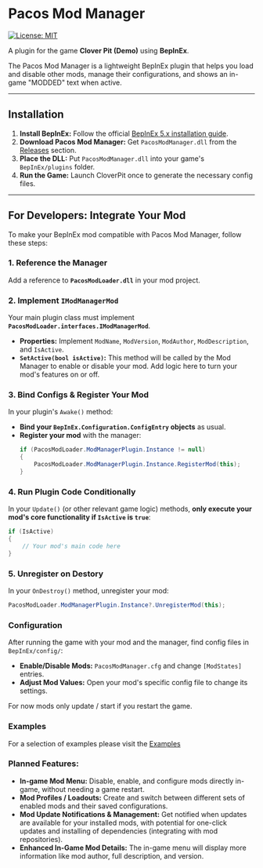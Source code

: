 # Pacos Mod Manager
[![License: MIT](https://img.shields.io/badge/License-MIT-yellow.svg)](https://opensource.org/licenses/MIT)

A plugin for the game **Clover Pit (Demo)** using **BepInEx**.

The Pacos Mod Manager is a lightweight BepInEx plugin that helps you load and disable other mods, manage their configurations, and shows an in-game "MODDED" text when active.


---

## Installation

1.  **Install BepInEx:** Follow the official [BepInEx 5.x installation guide](https://docs.bepinex.dev/articles/user_guide/installation/index.html).
2.  **Download Pacos Mod Manager:** Get `PacosModManager.dll` from the [Releases](https://github.com/Paco644/PacosModLoader/releases) section.
3.  **Place the DLL:** Put `PacosModManager.dll` into your game's `BepInEx/plugins` folder.
4.  **Run the Game:** Launch CloverPit once to generate the necessary config files.

---


## For Developers: Integrate Your Mod

To make your BepInEx mod compatible with Pacos Mod Manager, follow these steps:

### 1. Reference the Manager

Add a reference to **`PacosModLoader.dll`** in your mod project.

### 2. Implement `IModManagerMod`

Your main plugin class must implement **`PacosModLoader.interfaces.IModManagerMod`**.

* **Properties:** Implement `ModName`, `ModVersion`, `ModAuthor`, `ModDescription`, and `IsActive`.
* **`SetActive(bool isActive)`:** This method will be called by the Mod Manager to enable or disable your mod. Add logic here to turn your mod's features on or off.

### 3. Bind Configs & Register Your Mod

In your plugin's `Awake()` method:
* **Bind your `BepInEx.Configuration.ConfigEntry` objects** as usual.
* **Register your mod** with the manager:
    ```csharp
    if (PacosModLoader.ModManagerPlugin.Instance != null)
    {
        PacosModLoader.ModManagerPlugin.Instance.RegisterMod(this);
    }
    ```

### 4. Run Plugin Code Conditionally

In your `Update()` (or other relevant game logic) methods, **only execute your mod's core functionality if `IsActive` is `true`**:
```csharp
if (IsActive)
{
    // Your mod's main code here
}
```

### 5. Unregister on Destory

In your `OnDestroy()` method, unregister your mod:

```c#
PacosModLoader.ModManagerPlugin.Instance?.UnregisterMod(this);
```

### Configuration
After running the game with your mod and the manager, find config files in `BepInEx/config/`:
- **Enable/Disable Mods:** `PacosModManager.cfg` and change `[ModStates]` entries.
- **Adjust Mod Values:** Open your mod's specific config file to change its settings.

For now mods only update / start if you restart the game.


### Examples
For a selection of examples please visit the [Examples](https://github.com/Paco644/PacosModLoader/tree/master/Examples)

### Planned Features:
* **In-game Mod Menu:** Disable, enable, and configure mods directly in-game, without needing a game restart.
* **Mod Profiles / Loadouts:** Create and switch between different sets of enabled mods and their saved configurations.
* **Mod Update Notifications & Management:** Get notified when updates are available for your installed mods, with potential for one-click updates and installing of dependencies (integrating with mod repositories).
* **Enhanced In-Game Mod Details:** The in-game menu will display more information like mod author, full description, and version.

